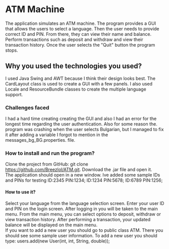 # ATM Machine

The application simulates an ATM machine. The program provides a GUI that allows the users to select a language. Then the user needs to provide correct ID and PIN. From there, they can view their name and balance. Perform transactions such as deposit and withdraw and view their transaction history. Once the user selects the "Quit" button the program stops. 

## Why you used the technologies you used? 
I used Java Swing and AWT because I think their design looks best. The CardLayout class is used to create a GUI with a few panels. I also used Locale and   ResourceBundle classes to create the multiple language support. 

### Challenges faced
I had a hard time creating creating the GUI and also I had an error for the longest time regarding the user authentication. Also for some reason the.  program was crashing when the user selects Bulgarian, but I managed to fix it after adding a variable I forgot to mention in the messages_bg_BG.properties.  file. 

### How to install and run the program?
Clone the project from GitHub: git clone https://github.com/Breezlol/ATM.git. 
Download the .jar file and open it.  
The application should open in a new window. 
Ive added some sample IDs and PINs for testing ID:2345 PIN:1234;  ID:1234 PIN:5678; ID:6789 PIN:1256;

#### How to use it?
Select your language from the language selection screen. 
Enter your user ID and PIN on the login screen. 
After logging in you will be taken to the main menu. 
From the main menu, you can select options to deposit, withdraw or view transaction history. 
After performing a transaction, your updated balance will be displayed on the main menu.  
If you want to add a new user you should go to public class ATM. There you should see some sample user information. To add a new user you should type: users.add(new User(int, int, String, double));   
